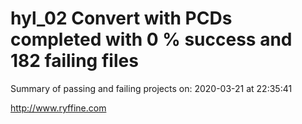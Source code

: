 # hyl_02 Convert with PCDs completed with 0 % success and 182 failing files

Summary of passing and failing projects on: 2020-03-21 at 22:35:41

http://www.ryffine.com
